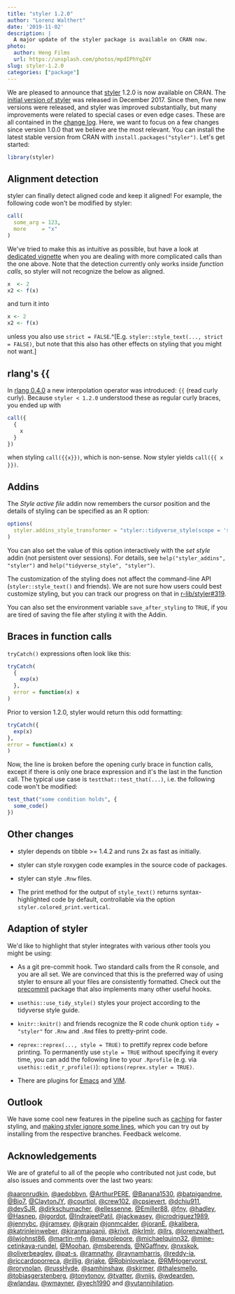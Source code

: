 ```yaml
---
title: "styler 1.2.0"
author: "Lorenz Walthert"
date: '2019-11-02'
description: |
  A major update of the styler package is available on CRAN now.
photo:
  author: Heng Films
  url: https://unsplash.com/photos/mpdIPhYqZ4Y
slug: styler-1.2.0
categories: ["package"]
---
```




We are pleased to announce that [styler](https://styler.r-lib.org) 1.2.0 is now available on CRAN. The 
[initial version of styler](https://www.tidyverse.org/articles/2017/12/styler-1.0.0/) 
was released in December 2017. Since then,
five new versions were released, and styler was improved substantially, but many
improvements were related to special cases or even edge cases. These are all
contained in the [change log](https://styler.r-lib.org/news/index.html). Here,
we want to focus on a few changes since version 1.0.0 that we believe are the 
most relevant. You can install the latest stable version from CRAN with
`install.packages("styler")`. Let's get started:


```r
library(styler)
```


## Alignment detection

styler can finally detect aligned code and keep it aligned! For example, the 
following code won't be modified by styler:


```r
call(
  some_arg = 123,
  more     = "x"
)
```

We've tried to make this as intuitive as possible, but have a look at 
[dedicated vignette](https://styler.r-lib.org/articles/detect-alignment.html)
when you are dealing with more complicated calls than the one above.
Note that the detection currently only works inside *function calls*, so styler will not 
recognize the below as aligned.


```r
x  <- 2
x2 <- f(x)

```

and turn it into


```r
x <- 2
x2 <- f(x)

```

unless you also use `strict = FALSE`.^[E.g. `styler::style_text(..., strict =
FALSE)`, but note that this also has other effects on styling that you might not
want.]

## rlang's {{

In [rlang 0.4.0](https://www.tidyverse.org/articles/2019/06/rlang-0-4-0/) a new
interpolation operator was introduced: `{{` (read curly curly). Because `styler
< 1.2.0` understood these as regular curly braces, you ended up with


```r
call({
  {
    x
  }
})
```

when styling `call({{x}})`, which is non-sense. Now styler yields `call({{ x
}})`.

## Addins

The *Style active file* addin now remembers the cursor position and the details
of styling can be specified as an R option:


```r
options(
  styler.addins_style_transformer = "styler::tidyverse_style(scope = 'spaces')"
)
```

You can also set the value of this option interactively with the *set style*
addin (not persistent over sessions). For details, see `help("styler_addins", "styler")` 
and `help("tidyverse_style", "styler")`.

The customization of the styling does not affect the command-line API
(`styler::style_text()` and friends). We are not sure how users could best
customize styling, but you can track our progress on that in
[r-lib/styler#319](https://github.com/r-lib/styler/issues/319).

You can also set the environment variable `save_after_styling` to
`TRUE`, if you are tired of saving the file after styling it with the Addin.

## Braces in function calls

`tryCatch()` expressions often look like this:


```r
tryCatch(
  {
    exp(x)
  },
  error = function(x) x
)
```

Prior to version 1.2.0, styler would return this odd formatting:


```r
tryCatch({
  exp(x)
},
error = function(x) x
)
```

Now, the line is broken before the opening curly brace in function calls, except
if there is only one brace expression and it's the last in the function call.
The typical use case is `testthat::test_that(...)`, i.e. the following code
won't be modified:


```r
test_that("some condition holds", {
  some_code()
})
```

## Other changes


* styler depends on tibble >= 1.4.2 and runs 2x as fast as initially.

* styler can style roxygen code examples in the source code of
  packages.

* styler can style `.Rnw` files.

* The print method for the output of `style_text()` returns
  syntax-highlighted code by default, controllable via the option
  `styler.colored_print.vertical`.

## Adaption of styler

We'd like to highlight that styler integrates with various other tools you might
be using:

- As a git pre-commit hook. Two standard calls from the R console, and you are
  all set. We are convinced that this is the preferred way of using styler to
  ensure all your files are consistently formatted. Check out the
  [precommit](https://lorenzwalthert.github.io/precommit/) package that also 
  implements many other useful hooks.

- `usethis::use_tidy_style()` styles your project according to the tidyverse
  style guide.

- `knitr::knitr()` and friends recognize the R code chunk option `tidy =
  "styler"` for `.Rnw` and `.Rmd` files to pretty-print code.

- `reprex::reprex(..., style = TRUE)` to prettify reprex code before printing.
  To permanently use `style = TRUE` without specifying it every time, you can
  add the following line to your `.Rprofile` (e.g. via
  `usethis::edit_r_profile()`): `options(reprex.styler = TRUE)`.

- There are plugins for
  [Emacs](https://github.com/lassik/emacs-format-all-the-code) and
  [VIM](https://github.com/dense-analysis/ale/blob/master/doc/ale-r.txt).

## Outlook

We have some cool new features in the pipeline such as
[caching](https://github.com/r-lib/styler/pull/538) for faster styling, and 
[making styler ignore some lines](https://github.com/r-lib/styler/pull/560), 
which you can try out by installing from the respective branches. Feedback welcome.

## Acknowledgements

We are of grateful to all of the people who contributed not just code, but also 
issues and comments over the last two years:

[&#x0040;aaronrudkin](https://github.com/aaronrudkin),
[&#x0040;aedobbyn](https://github.com/aedobbyn), [&#x0040;ArthurPERE](https://github.com/ArthurPERE), [&#x0040;Banana1530](https://github.com/Banana1530), [&#x0040;batpigandme](https://github.com/batpigandme), [&#x0040;Bio7](https://github.com/Bio7), [&#x0040;ClaytonJY](https://github.com/ClaytonJY), [&#x0040;courtiol](https://github.com/courtiol),
[&#x0040;crew102](https://github.com/crew102),
[&#x0040;cpsievert](https://github.com/cpsievert), [&#x0040;dchiu911](https://github.com/dchiu911),
[&#x0040;devSJR](https://github.com/devSJR),
[&#x0040;dirkschumacher](https://github.com/dirkschumacher), [&#x0040;ellessenne](https://github.com/ellessenne), [&#x0040;Emiller88](https://github.com/Emiller88),
[&#x0040;fny](https://github.com/fny),
[&#x0040;hadley](https://github.com/hadley), [&#x0040;Hasnep](https://github.com/Hasnep), [&#x0040;igordot](https://github.com/igordot), [&#x0040;IndrajeetPatil](https://github.com/IndrajeetPatil), [&#x0040;jackwasey](https://github.com/jackwasey), [&#x0040;jcrodriguez1989](https://github.com/jcrodriguez1989),
[&#x0040;jennybc](https://github.com/jennybc), [&#x0040;jjramsey](https://github.com/jjramsey),
[&#x0040;jkgrain](https://github.com/jkgrain)
[&#x0040;jonmcalder](https://github.com/jonmcalder),
[&#x0040;joranE](https://github.com/joranE),
[&#x0040;kalibera](https://github.com/kalibera),
[&#x0040;katrinleinweber](https://github.com/katrinleinweber), [&#x0040;kiranmaiganji](https://github.com/kiranmaiganji), [&#x0040;krivit](https://github.com/krivit), [&#x0040;krlmlr](https://github.com/krlmlr), 
[&#x0040;llrs](https://github.com/llrs),
[&#x0040;lorenzwalthert](https://github.com/lorenzwalthert), [&#x0040;lwjohnst86](https://github.com/lwjohnst86),
[&#x0040;martin-mfg](https://github.com/martin-mfg),
[&#x0040;maurolepore](https://github.com/maurolepore), [&#x0040;michaelquinn32](https://github.com/michaelquinn32), [&#x0040;mine-cetinkaya-rundel](https://github.com/mine-cetinkaya-rundel), [&#x0040;Moohan](https://github.com/Moohan), [&#x0040;msberends](https://github.com/msberends),
[&#x0040;NGaffney](https://github.com/NGaffney), [&#x0040;nxskok](https://github.com/nxskok), [&#x0040;oliverbeagley](https://github.com/oliverbeagley), [&#x0040;pat-s](https://github.com/pat-s), [&#x0040;ramnathv](https://github.com/ramnathv), [&#x0040;raynamharris](https://github.com/raynamharris), [&#x0040;reddy-ia](https://github.com/reddy-ia), [&#x0040;riccardoporreca](https://github.com/riccardoporreca), [&#x0040;rillig](https://github.com/rillig), [&#x0040;rjake](https://github.com/rjake), [&#x0040;Robinlovelace](https://github.com/Robinlovelace),
[&#x0040;RMHogervorst](https://github.com/RMHogervorst),
[&#x0040;rorynolan](https://github.com/rorynolan), [&#x0040;russHyde](https://github.com/russHyde),
[&#x0040;samhinshaw](https://github.com/samhinshaw),
[&#x0040;skirmer](https://github.com/skirmer), [&#x0040;thalesmello](https://github.com/thalesmello), [&#x0040;tobiasgerstenberg](https://github.com/tobiasgerstenberg), [&#x0040;tonytonov](https://github.com/tonytonov), [&#x0040;tvatter](https://github.com/tvatter),
[&#x0040;vnijs](https://github.com/vnijs),
[&#x0040;wdearden](https://github.com/wdearden), [&#x0040;wlandau](https://github.com/wlandau), [&#x0040;wmayner](https://github.com/wmayner), [&#x0040;yech1990](https://github.com/yech1990) and
[&#x0040;yutannihilation](https://github.com/yutannihilation).


